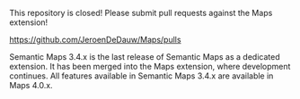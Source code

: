 This repository is closed! Please submit pull requests against the Maps extension!

https://github.com/JeroenDeDauw/Maps/pulls

Semantic Maps 3.4.x is the last release of Semantic Maps as a dedicated extension.
It has been merged into the Maps extension, where development continues. All features
available in Semantic Maps 3.4.x are available in Maps 4.0.x.
